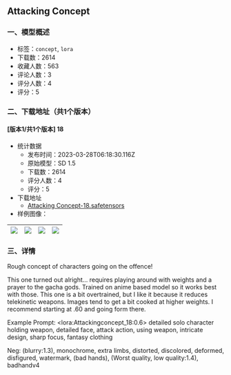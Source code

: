 ## Attacking Concept
### 一、模型概述

- 标签：`concept`, `lora`
- 下载数：2614
- 收藏人数：563
- 评论人数：3
- 评分人数：4
- 评分：5

### 二、下载地址（共1个版本）

#### [版本1/共1个版本] 18

- 统计数据
  - 发布时间：2023-03-28T06:18:30.116Z
  - 原始模型：SD 1.5
  - 下载数：2614
  - 评分人数：4
  - 评分：5
- 下载地址
  - [Attacking Concept-18.safetensors](https://civitai.com/api/download/models/30506)
- 样例图像：

| <img src="https://image.civitai.com/xG1nkqKTMzGDvpLrqFT7WA/8c6115b9-ce3e-4650-097a-b6ac45737400/width=450/346378.jpeg" /> | <img src="https://image.civitai.com/xG1nkqKTMzGDvpLrqFT7WA/6a4ce91e-f02f-453c-677c-a42adafa2c00/width=450/346392.jpeg" /> | <img src="https://image.civitai.com/xG1nkqKTMzGDvpLrqFT7WA/1bfd7f77-253c-42aa-6c39-28a41653ac00/width=450/346391.jpeg" /> | <img src="https://image.civitai.com/xG1nkqKTMzGDvpLrqFT7WA/1a883119-f508-4a68-801a-1cdd30783f00/width=450/346390.jpeg" /> |
| ---- | ---- | ---- | ---- |


### 三、详情
<p>Rough concept of characters going on the offence! </p><p></p><p>This one turned out alright... requires playing around with weights and a prayer to the gacha gods. Trained on anime based model so it works best with those. This one is a bit overtrained, but I like it because it reduces telekinetic weapons. Images tend to get a bit cooked at higher weights. I recommend starting at .60 and going form there.</p><p></p><p>Example Prompt:   &lt;lora:Attackingconcept_18:0.6&gt; detailed solo character holding weapon, detailed face, attack action, using weapon, intricate design, sharp focus, fantasy clothing</p><p></p><p>Neg:  (blurry:1.3), monochrome, extra limbs, distorted, discolored, deformed, disfigured, watermark, (bad hands), (Worst quality, low quality:1.4), badhandv4</p>